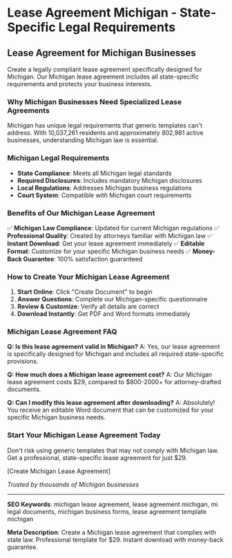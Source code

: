 # Lease Agreement Michigan - State-Specific Legal Requirements

## Lease Agreement for Michigan Businesses

Create a legally compliant lease agreement specifically designed for Michigan. Our Michigan lease agreement includes all state-specific requirements and protects your business interests.

### Why Michigan Businesses Need Specialized Lease Agreements

Michigan has unique legal requirements that generic templates can't address. With 10,037,261 residents and approximately 802,981 active businesses, understanding Michigan law is essential.

### Michigan Legal Requirements

- **State Compliance**: Meets all Michigan legal standards
- **Required Disclosures**: Includes mandatory Michigan disclosures
- **Local Regulations**: Addresses Michigan business regulations
- **Court System**: Compatible with Michigan court requirements

### Benefits of Our Michigan Lease Agreement

✅ **Michigan Law Compliance**: Updated for current Michigan regulations
✅ **Professional Quality**: Created by attorneys familiar with Michigan law
✅ **Instant Download**: Get your lease agreement immediately
✅ **Editable Format**: Customize for your specific Michigan business needs
✅ **Money-Back Guarantee**: 100% satisfaction guaranteed

### How to Create Your Michigan Lease Agreement

1. **Start Online**: Click "Create Document" to begin
2. **Answer Questions**: Complete our Michigan-specific questionnaire
3. **Review & Customize**: Verify all details are correct
4. **Download Instantly**: Get PDF and Word formats immediately

### Michigan Lease Agreement FAQ

**Q: Is this lease agreement valid in Michigan?**
A: Yes, our lease agreement is specifically designed for Michigan and includes all required state-specific provisions.

**Q: How much does a Michigan lease agreement cost?**
A: Our Michigan lease agreement costs $29, compared to $800-2000+ for attorney-drafted documents.

**Q: Can I modify this lease agreement after downloading?**
A: Absolutely! You receive an editable Word document that can be customized for your specific Michigan business needs.

### Start Your Michigan Lease Agreement Today

Don't risk using generic templates that may not comply with Michigan law. Get a professional, state-specific lease agreement for just $29.

[Create Michigan Lease Agreement]

_Trusted by thousands of Michigan businesses_

---

**SEO Keywords**: michigan lease agreement, lease agreement michigan, mi legal documents, michigan business forms, lease agreement template michigan

**Meta Description**: Create a Michigan lease agreement that complies with state law. Professional template for $29. Instant download with money-back guarantee.
